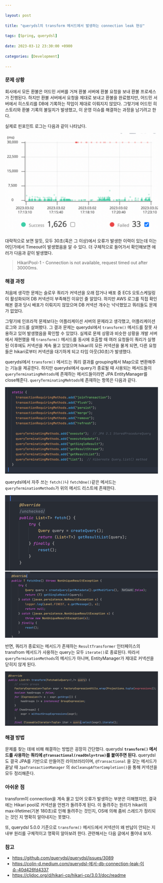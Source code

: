```yaml
---

layout: post

title: "querydsl의 transform 메서드에서 발생하는 connection leak 현상"

tags: [Spring, querydsl]

date: 2023-03-12 23:30:00 +0900

categories: [Development]

---
```






### 문제 상황

회사에서 모든 환불은 어드민 서버를 거쳐 환불 서버에 환불 요청을 보내 환불 프로세스가 진행된다. 하지만 환불 서버에서 요청을 제대로 보내고 환불을 완료했지만, 어드민 서버에서 히스토리를 DB에 기록하는 작업이 제대로 이뤄지지 않았다. 그렇기에 어드민 히스토리와 환불 기록의 불일치가 발생했고, 이 운영 이슈를 해결하는 과정을 남기려고 한다.

실제로 핀포인트 로그는 다음과 같이 나타났다.

<img src="https://raw.githubusercontent.com/ChoiEungi/git-blog-image/upload/2023-03-12-23%3A29%3A19.png">

대략적으로 보면 알듯, 모두 30초(혹은 그 이상)에서 오류가 발생한 이력이 있는데 이는 어딘가에서 Timeout이 발생했음을 알 수 있다. 더 구체적으로 들어가서 확인해보면 에러가 다음과 같이 발생했다.

> HikariPool-1 - Connection is not available, request timed out after 30000ms.



### 해결 과정

처음에 생각한 문제는 슬로우 쿼리가 커넥션을 오래 잡거나 배포 중 ECS 오토스케일링이 활성화되어 DB 커넥션이 부족해진 이유인 줄 알았다. 하지만 AWS 로그를 직접 확인해본 결과 당시 배포가 이뤄지지 않았으며 DB 커넥션 개수는 넉넉했었고 쿼리들도 문제가 없었다.

그렇기에 인프라적 문제보다는 어플리케이션 서버의 문제라고 생각했고, 어플리케이션 로그와 코드를 살펴봤다. 그 결과 문제는 querydsl에서 `transform()` 메서드를 잘못 사용하고 있어 발생했음을 확인할 수 있었다. 실제로 문제 상황과 비슷한 상황을 개발 서버에서 재현했을 때 `transform()` 메서드를 동시에 호출할 때 여러 요청들이 쿼리가 실행된 이후에도 커넥션을 계속 물고 있었으며 hikari의 모든 커넥션을 물게 되면, 다른 요청들은 hikari로부터 커넥션을 대기하게 되고 타임 아웃(30초)가 발생했다.

querydsl에서 `transform()` 메서드는 쿼리 결과를 grouping해서 Map으로 변환해주는 기능을 제공한다. 하지만 querydsl에서 query가 종료될 때 사용되는 메서드들이 `queryTerminatingMehtods`에 존재하는 메서드들이라면 JPA EntityManager를 close해준다. `queryTerminatingMehtods`에 존재하는 항목은 다음과 같다.

<img src="https://raw.githubusercontent.com/ChoiEungi/git-blog-image/upload/2023-03-12-23%3A29%3A50.png">



querydsl에서 자주 쓰는 `fetch()`나 `fetchOne()`같은 메서드는 `queryTerminationMethods`가 위의 메서드 리스트에 존재한다.



<img src="https://raw.githubusercontent.com/ChoiEungi/git-blog-image/upload/2023-03-12-23%3A35%3A39.png">

<img src="https://raw.githubusercontent.com/ChoiEungi/git-blog-image/upload/2023-03-12-23%3A35%3A58.png">

반면, 쿼리가 종료되는 메서드가 존재하는 `ResultTransformer` 인터페이스의 transfrom 메서드가 사용하는 query는 모두 `iterate()`로 종료된다. 따라서 `queryTerminationMethods`의 메서드가 아니며, EntityManager가 제대로 커넥션을 닫히지 않게 된다.



<img src="https://raw.githubusercontent.com/ChoiEungi/git-blog-image/upload/2023-03-12-23%3A36%3A44.png">







### 해결 방법

문제를 찾는 데에 비해 해결하는 방법은 굉장히 간단했다. querydsl **`transform()` 메서드를 사용하는 쿼리에 `@Transactional(readOnly=true)`를 붙여주면 된다.** querydsl도 결국 JPA를 기반으로 만들어진 라이브러리이며, `@Transactional` 을 갖는 메서드가 끝날 때 `JpaTransactionManager` 의 `doCleanupAfterCompletion()`을 통해 커넥션을 모두 정리해준다.



### 아쉬운 점

transform이 connection을 계속 물고 있어 오류가 발생하는 부분은 이해했지만, 결국에는 Hikari pool로 커넥션을 언젠가 돌려주게 된다. 이 돌려주는 원리가 hikari의 max-lifetime(기본 180초)로 인해 돌려주는 것인지, OS에 의해 좀비 스레드가 정리되는 것인 지 명확히 알아내지는 못했다.

또, querydsl 5.0.0 기준으로 `transform()` 메서드에서 커넥션이 왜 반납이 안되는 지 내부 원리를 구체적이고 명확히 알아보려 한다. 관련해서는 다음 글에서 풀어내 보자.



### 참고

- https://github.com/querydsl/querydsl/issues/3089
- https://colin-d.medium.com/querydsl-에서-db-connection-leak-이슈-40d426fd4337
- https://cljdoc.org/d/hikari-cp/hikari-cp/3.0.1/doc/readme
